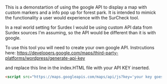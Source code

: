 This is a demonstartion of using the google API to display a map with custom markers
and a info pop up for forest park.  It is intended to mimick the functionality a
user would experience with the SurCheck tool.  


In a real world setting for Surdex I would be using custom API data from Surdex sources I'm assuming, 
so the API would be different than it is with google.

To use this tool you will need to create your own google API. 
Instrcutions here: https://developers.google.com/maps/third-party-platforms/wordpress/generate-api-key

and replace this line in the index.HTML file with your API KEY inserted.

```html
<script src="https://maps.googleapis.com/maps/api/js?key='your key goes here'&callback=initMap" async defer></script>


